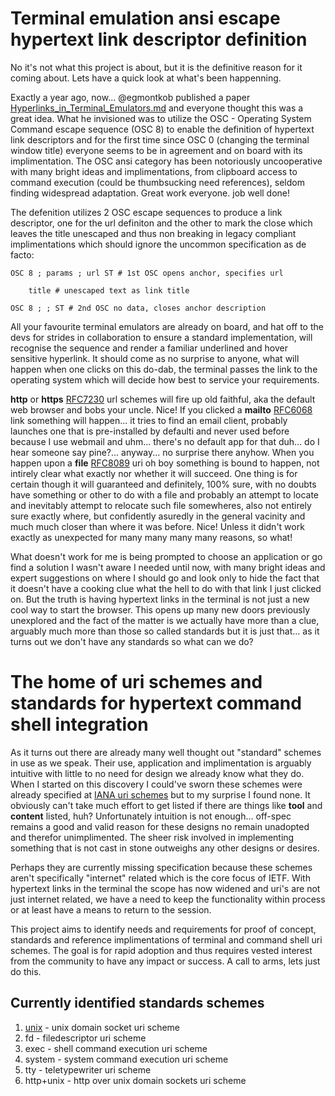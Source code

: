 # Terminal emulation ansi escape hypertext link descriptor definition

No it's not what this project is about, but it is the definitive reason for it coming about. Lets have a quick look at what's been happenning.

Exactly a year ago, now... @egmontkob published a paper [Hyperlinks_in_Terminal_Emulators.md](https://gist.github.com/egmontkob/eb114294efbcd5adb1944c9f3cb5feda)
and everyone thought this was a great idea. What he invisioned was to utilize the OSC - Operating System Command escape sequence (OSC 8) to enable the definition
of hypertext link descriptors and for the first time since OSC 0 (changing the terminal window title) everyone seems to be in agreement and  on board with its implimentation.
The OSC ansi category has been notoriously uncooperative with many bright ideas and implimentations, from clipboard access to command execution (could be thumbsucking need
references), seldom finding widespread adaptation. Great work everyone. job well done!

The defenition utilizes 2 OSC escape sequences to produce a link descriptor, one for the url definiton and the other to mark the close  which leaves the title unescaped and 
thus non breaking in legacy compliant implimentations which should ignore the uncommon specification as de facto:

    OSC 8 ; params ; url ST # 1st OSC opens anchor, specifies url

        title # unescaped text as link title

    OSC 8 ; ; ST # 2nd OSC no data, closes anchor description

All your favourite terminal emulators are already on board, and hat off to the devs for strides in collaboration to ensure a standard implementation, will recognise the
sequence and render a familiar underlined and hover sensitive hyperlink. It should come as no surprise to anyone, what will happen when one clicks on this do-dab, the terminal
passes the link to the operating system which will decide how best to service your requirements. 

**http** or **https** [RFC7230](http://www.iana.org/go/rfc7230) url schemes will fire up old faithful, aka the default web browser and bobs your uncle. Nice! If you clicked
a **mailto** [RFC6068](http://www.iana.org/go/rfc6068) link something will happen... it tries to find an email client, probably launches one that is pre-installed by defaulti and
never used before because I use webmail and uhm... there's no default app for that duh... do I hear someone say pine?... anyway... no surprise there anyhow. When you happen upon
a **file** [RFC8089](http://www.iana.org/go/rfc8089) uri oh boy something is bound to happen, not intirely clear what exactly nor whether it will succeed. One thing is for
certain though it will guaranteed and definitely, 100% sure, with no doubts have something or other to do with a file and probably an attempt to locate and inevitably attempt
to relocate such file somewheres, also not entirely sure exactly where, but confidently asuredly in the general vacinity and much much closer than where it was before. Nice!
Unless it didn't work exactly as unexpected for many many many many reasons, so what!

What doesn't work for me is being prompted to choose an application or go find a solution I wasn't aware I needed until now, with many bright ideas and expert suggestions on
where I should go and look only to hide the fact that it doesn't have a cooking clue what the hell to do with that link I just clicked on. But the truth is having hypertext
links in the terminal is not just a new cool way to start the browser. This opens up many new doors previously unexplored and the fact of the matter is we actually have more
than a clue, arguably much more than those so called standards but it is just that... as it turns out we don't have any standards so what can we do?

# The home of uri schemes and standards for hypertext command shell integration

As it turns out there are already many well thought out "standard" schemes in use as we speak. Their use, application and implimentation is arguably intuitive with little to no 
need for design we already know what they do. When I started on this discovery I could've sworn these schemes were already specified at [IANA uri schemes](https://www.iana.org/assignments/uri-schemes/uri-schemes.xhtml)
but to my surprise I found none. It obviously can't take much effort to get listed if there are things like **tool** and **content** listed, huh? Unfortunately 
intuition is not enough... off-spec remains a good and valid reason for these designs no remain unadopted and therefor unimplimented. The sheer risk involved in implementing
something that is not cast in stone outweighs any other designs or desires.

Perhaps they are currently missing specification because these schemes aren't specifically "internet" related which is the core focus of IETF. With hypertext links in the
terminal the scope has now widened and uri's are not just internet related, we have a need to keep the functionality within process or at least have a means to return to the
session. 

This project aims to identify needs and requirements for proof of concept, standards and reference implimentations of terminal and command shell uri schemes. The goal is for
rapid adoption and thus requires vested interest from the community to have any impact or success. A call to arms, lets just do this.


## Currently identified standards schemes

 1. [unix](/nickl-/term-hyperlinks/tree/master/unix-url-scheme) - unix domain socket uri scheme
 1. fd - filedescriptor uri scheme
 1. exec - shell command execution uri scheme
 1. system - system command execution uri scheme
 1. tty - teletypewriter uri scheme
 1. http+unix - http over unix domain sockets uri scheme






